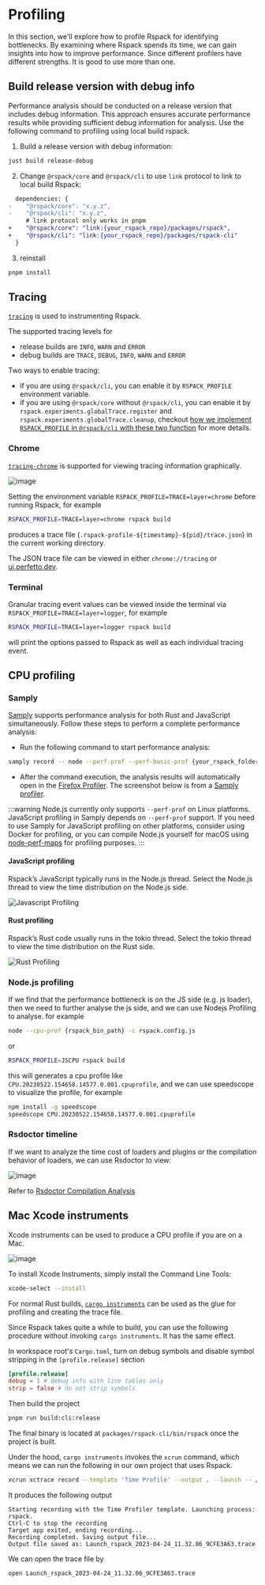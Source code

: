 # Profiling

In this section, we'll explore how to profile Rspack for identifying bottlenecks.
By examining where Rspack spends its time, we can gain insights into how to improve performance.
Since different profilers have different strengths. It is good to use more than one.

<!-- toc -->

## Build release version with debug info

Performance analysis should be conducted on a release version that includes debug information. This approach ensures accurate performance results while providing sufficient debug information for analysis. Use the following command to profiling using local build rspack.

1. Build a release version with debug information:

```sh
just build release-debug
```

2. Change `@rspack/core` and `@rspack/cli` to use `link` protocol to link to local build Rspack:

```diff title="package.json"
  dependencies: {
-    "@rspack/core": "x.y.z",
-    "@rspack/cli": "x.y.z",
     # link protocol only works in pnpm
+    "@rspack/core": "link:{your_rspack_repo}/packages/rspack",
+    "@rspack/cli": "link:{your_rspack_repo}/packages/rspack-cli"
  }
```

3. reinstall

```sh
pnpm install
```

## Tracing

[`tracing`](https://crates.io/crates/tracing) is used to instrumenting Rspack.

The supported tracing levels for

- release builds are `INFO`, `WARN` and `ERROR`
- debug builds are `TRACE`, `DEBUG`, `INFO`, `WARN` and `ERROR`

Two ways to enable tracing:

- if you are using `@rspack/cli`, you can enable it by `RSPACK_PROFILE` environment variable.
- if you are using `@rspack/core` without `@rspack/cli`, you can enable it by `rspack.experiments.globalTrace.register` and `rspack.experiments.globalTrace.cleanup`, checkout [how we implement `RSPACK_PROFILE` in `@rspack/cli` with these two function](https://github.com/web-infra-dev/rspack/blob/9be47217b5179186b0825ca79990ab2808aa1a0f/packages/rspack-cli/src/utils/profile.ts#L219-L224) for more details.

### Chrome

[`tracing-chrome`](https://crates.io/crates/tracing-chrome) is supported for viewing tracing information graphically.

![image](https://github.com/SyMind/rspack-dev-guide/assets/19852293/1af08ba1-a2e9-4e3e-99ab-87c1e62e067b)

Setting the environment variable `RSPACK_PROFILE=TRACE=layer=chrome` before running Rspack, for example

```bash
RSPACK_PROFILE=TRACE=layer=chrome rspack build
```

produces a trace file (`.rspack-profile-${timestamp}-${pid}/trace.json`) in the current working directory.

The JSON trace file can be viewed in either `chrome://tracing` or [ui.perfetto.dev](https://ui.perfetto.dev).

### Terminal

Granular tracing event values can be viewed inside the terminal via `RSPACK_PROFILE=TRACE=layer=logger`, for example

```bash
RSPACK_PROFILE=TRACE=layer=logger rspack build
```

will print the options passed to Rspack as well as each individual tracing event.

## CPU profiling

### Samply

[Samply](https://github.com/mstange/samply) supports performance analysis for both Rust and JavaScript simultaneously. Follow these steps to perform a complete performance analysis:

- Run the following command to start performance analysis:

```sh
samply record -- node --perf-prof --perf-basic-prof {your_rspack_folder}/rspack-cli/bin/rspack.js -c {your project}/rspack.config.js
```

- After the command execution, the analysis results will automatically open in the [Firefox Profiler](https://profiler.firefox.com/). The screenshot below is from a [Samply profiler](https://profiler.firefox.com/public/5fkasm1wcddddas3amgys3eg6sbp70n82q6gn1g/calltree/?globalTrackOrder=0&symbolServer=http%3A%2F%2F127.0.0.1%3A3000%2F2fjyrylqc9ifil3s7ppsmbwm6lfd3p9gddnqgx1&thread=2&v=10).

:::warning
Node.js currently only supports `--perf-prof` on Linux platforms. JavaScript profiling in Samply depends on `--perf-prof` support. If you need to use Samply for JavaScript profiling on other platforms, consider using Docker for profiling, or you can compile Node.js yourself for macOS using [node-perf-maps](https://github.com/tmm1/node/tree/v8-perf-maps) for profiling purposes.
:::

#### JavaScript profiling

Rspack’s JavaScript typically runs in the Node.js thread. Select the Node.js thread to view the time distribution on the Node.js side.

![Javascript Profiling](https://assets.rspack.dev/rspack/assets/profiling-javascript.png)

#### Rust profiling

Rspack’s Rust code usually runs in the tokio thread. Select the tokio thread to view the time distribution on the Rust side.

![Rust Profiling](https://assets.rspack.dev/rspack/assets/profiling-rust.png)

### Node.js profiling

If we find that the performance bottleneck is on the JS side (e.g. js loader), then we need to further analyse the js side, and we can use Nodejs Profiling to analyse. for example

```bash
node --cpu-prof {rspack_bin_path} -c rspack.config.js
```

or

```bash
RSPACK_PROFILE=JSCPU rspack build
```

this will generates a cpu profile like `CPU.20230522.154658.14577.0.001.cpuprofile`, and we can use speedscope to visualize the profile, for example

```bash
npm install -g speedscope
speedscope CPU.20230522.154658.14577.0.001.cpuprofile
```

### Rsdoctor timeline

If we want to analyze the time cost of loaders and plugins or the compilation behavior of loaders, we can use Rsdoctor to view:

![image](https://assets.rspack.dev/others/assets/rsdoctor/rsdoctor-loader-timeline.png)

Refer to [Rsdoctor Compilation Analysis](/guide/optimization/profile#use-rsdoctor)

## Mac Xcode instruments

Xcode instruments can be used to produce a CPU profile if you are on a Mac.

![image](https://github.com/SyMind/rspack-dev-guide/assets/19852293/124e3aee-944a-4509-bb93-1c9213f026d3)

To install Xcode Instruments, simply install the Command Line Tools:

```bash
xcode-select --install
```

For normal Rust builds, [`cargo instruments`](https://github.com/cmyr/cargo-instruments) can be used as the glue
for profiling and creating the trace file.

Since Rspack takes quite a while to build, you can use the following procedure without invoking `cargo instruments`.
It has the same effect.

In workspace root's `Cargo.toml`, turn on debug symbols and disable symbol stripping in the `[profile.release]` section

```toml
[profile.release]
debug = 1 # debug info with line tables only
strip = false # do not strip symbols
```

Then build the project

```bash
pnpm run build:cli:release
```

The final binary is located at `packages/rspack-cli/bin/rspack` once the project is built.

Under the hood, `cargo instruments` invokes the `xcrun` command,
which means we can run the following in our own project that uses Rspack.

```bash
xcrun xctrace record --template 'Time Profile' --output . --launch -- /path/to/rspack/packages/rspack-cli/bin/rspack build
```

It produces the following output

```
Starting recording with the Time Profiler template. Launching process: rspack.
Ctrl-C to stop the recording
Target app exited, ending recording...
Recording completed. Saving output file...
Output file saved as: Launch_rspack_2023-04-24_11.32.06_9CFE3A63.trace
```

We can open the trace file by

```bash
open Launch_rspack_2023-04-24_11.32.06_9CFE3A63.trace
```
